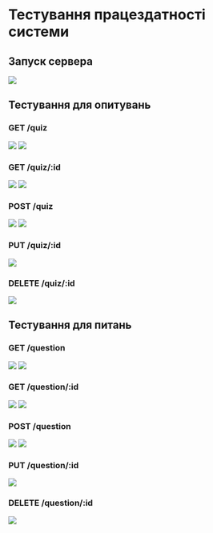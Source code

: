 # Тестування працездатності системи

## Запуск сервера
![](./media/serverstart.png)

## Тестування для опитувань

### GET /quiz

![](./media/quizget200.png)
![](./media/quizget400.png)

### GET /quiz/:id

![](./media/quizgetid200.png)
![](./media/quizgetid400.png)

### POST /quiz

![](./media/quizpost200.png)
![](./media/quizpost400.png)

### PUT /quiz/:id

![](./media/quizput200.png)

### DELETE /quiz/:id

![](./media/quizdelete200.png)

## Тестування для питань

### GET /question

![](./media/questionget200.png)
![](./media/questionget400.png)

### GET /question/:id

![](./media/questiongetid200.png)
![](./media/questiongetid400.png)

### POST /question

![](./media/questionpost200.png)
![](./media/questionpost400.png)

### PUT /question/:id

![](./media/questionput200.png)

### DELETE /question/:id

![](./media/questiondelete200.png)


